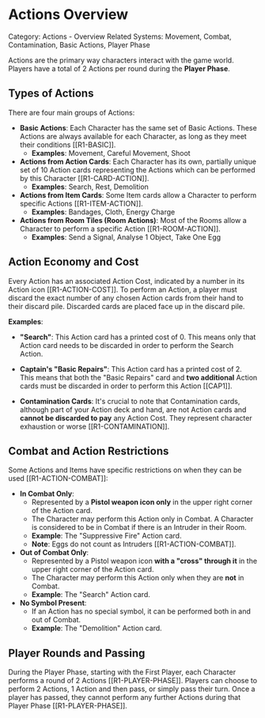 # Actions Overview

Category: Actions - Overview
Related Systems: Movement, Combat, Contamination, Basic Actions, Player Phase

Actions are the primary way characters interact with the game world. Players have a total of 2 Actions per round during the **Player Phase**.

## Types of Actions

There are four main groups of Actions:

- **Basic Actions**: Each Character has the same set of Basic Actions. These Actions are always available for each Character, as long as they meet their conditions [[R1-BASIC]].
  - **Examples**: Movement, Careful Movement, Shoot
- **Actions from Action Cards**: Each Character has its own, partially unique set of 10 Action cards representing the Actions which can be performed by this Character [[R1-CARD-ACTION]].
  - **Examples**: Search, Rest, Demolition
- **Actions from Item Cards**: Some Item cards allow a Character to perform specific Actions [[R1-ITEM-ACTION]].
  - **Examples**: Bandages, Cloth, Energy Charge
- **Actions from Room Tiles (Room Actions)**: Most of the Rooms allow a Character to perform a specific Action [[R1-ROOM-ACTION]].
  - **Examples**: Send a Signal, Analyse 1 Object, Take One Egg

## Action Economy and Cost

Every Action has an associated Action Cost, indicated by a number in its Action icon [[R1-ACTION-COST]]. To perform an Action, a player must discard the exact number of any chosen Action cards from their hand to their discard pile. Discarded cards are placed face up in the discard pile.

**Examples**:

- **"Search"**: This Action card has a printed cost of 0. This means only that Action card needs to be discarded in order to perform the Search Action.
- **Captain's "Basic Repairs"**: This Action card has a printed cost of 2. This means that both the "Basic Repairs" card and **two additional** Action cards must be discarded in order to perform this Action [[CAP1]].

- **Contamination Cards**: It's crucial to note that Contamination cards, although part of your Action deck and hand, are not Action cards and **cannot be discarded to pay** any Action Cost. They represent character exhaustion or worse [[R1-CONTAMINATION]].

## Combat and Action Restrictions

Some Actions and Items have specific restrictions on when they can be used [[R1-ACTION-COMBAT]]:

- **In Combat Only**:
  - Represented by a **Pistol weapon icon only** in the upper right corner of the Action card.
  - The Character may perform this Action only in Combat. A Character is considered to be in Combat if there is an Intruder in their Room.
  - **Example**: The "Suppressive Fire" Action card.
  - **Note**: Eggs do not count as Intruders [[R1-ACTION-COMBAT]].
- **Out of Combat Only**:
  - Represented by a Pistol weapon icon **with a "cross" through it** in the upper right corner of the Action card.
  - The Character may perform this Action only when they are **not** in Combat.
  - **Example**: The "Search" Action card.
- **No Symbol Present**:
  - If an Action has no special symbol, it can be performed both in and out of Combat.
  - **Example**: The "Demolition" Action card.

## Player Rounds and Passing

During the Player Phase, starting with the First Player, each Character performs a round of 2 Actions [[R1-PLAYER-PHASE]]. Players can choose to perform 2 Actions, 1 Action and then pass, or simply pass their turn. Once a player has passed, they cannot perform any further Actions during that Player Phase [[R1-PLAYER-PHASE]].
